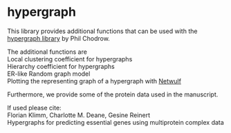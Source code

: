# hypergraph

This library provides additional functions that can be used with the [hypergraph library](https://github.com/PhilChodrow/hypergraph) by Phil Chodrow.

The additional functions are\
Local clustering coefficient for hypergraphs\
Hierarchy coefficient for hypergraphs\
ER-like Random graph model\
Plotting the representing graph of a hypergraph with [Netwulf](https://pypi.org/project/netwulf/)

Furthermore, we provide some of the protein data used in the manuscript.


If used please cite:\
Florian Klimm, Charlotte M. Deane, Gesine Reinert\
Hypergraphs for predicting essential genes using multiprotein complex data
